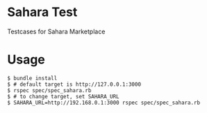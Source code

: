Sahara Test
===========

Testcases for Sahara Marketplace

# Usage

```
$ bundle install
$ # default target is http://127.0.0.1:3000
$ rspec spec/spec_sahara.rb
$ # to change target, set SAHARA_URL
$ SAHARA_URL=http://192.168.0.1:3000 rspec spec/spec_sahara.rb
```
